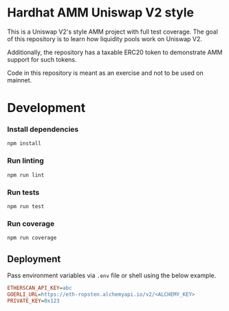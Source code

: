 # Hardhat AMM Uniswap V2 style

This is a Uniswap V2's style AMM project with full test coverage. The goal of this repository is to learn how liquidity pools work on Uniswap V2.

Additionally, the repository has a taxable ERC20 token to demonstrate AMM support for such tokens.

Code in this repository is meant as an exercise and not to be used on mainnet.

# Development

### Install dependencies

```
npm install
```

### Run linting

```
npm run lint
```

### Run tests

```
npm run test
```

### Run coverage

```
npm run coverage
```

## Deployment

Pass environment variables via `.env` file or shell using the below example.

```ini
ETHERSCAN_API_KEY=abc
GOERLI_URL=https://eth-ropsten.alchemyapi.io/v2/<ALCHEMY_KEY>
PRIVATE_KEY=0x123
```
